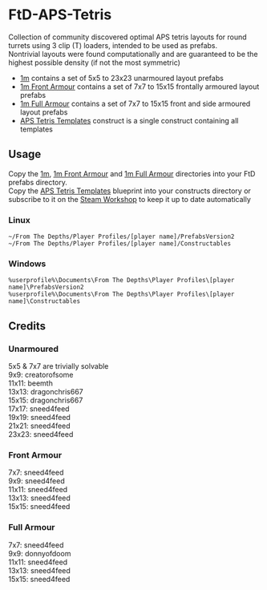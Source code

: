 # FtD-APS-Tetris
Collection of community discovered optimal APS tetris layouts for round turrets using 3 clip (T) loaders, intended to be used as prefabs.  
Nontrivial layouts were found computationally and are guaranteed to be the highest possible density (if not the most symmetric)  

- [1m](/1m) contains a set of 5x5 to 23x23 unarmoured layout prefabs
- [1m Front Armour](/1m%20Front%20Armour) contains a set of 7x7 to 15x15 frontally armoured layout prefabs
- [1m Full Armour](/1m%20Full%20Armour) contains a set of 7x7 to 15x15 front and side armoured layout prefabs
- [APS Tetris Templates](APS%20Tetris%20Templates.blueprint) construct is a single construct containing all templates

## Usage
Copy the [1m](/1m), [1m Front Armour](/1m%20Front%20Armour) and [1m Full Armour](/1m%20Full%20Armour) directories into your FtD prefabs directory.  
Copy the [APS Tetris Templates](APS%20Tetris%20Templates.blueprint) blueprint into your constructs directory or subscribe to it on the [Steam Workshop](https://steamcommunity.com/sharedfiles/filedetails/?id=3421456467) to keep it up to date automatically  
### Linux
`~/From The Depths/Player Profiles/[player name]/PrefabsVersion2`  
`~/From The Depths/Player Profiles/[player name]/Constructables`
### Windows
`%userprofile%\Documents\From The Depths\Player Profiles\[player name]\PrefabsVersion2`  
`%userprofile%\Documents\From The Depths\Player Profiles\[player name]\Constructables`

## Credits
### Unarmoured
5x5 & 7x7 are trivially solvable  
9x9: creatorofsome  
11x11: beemth  
13x13: dragonchris667  
15x15: dragonchris667  
17x17: sneed4feed  
19x19: sneed4feed  
21x21: sneed4feed  
23x23: sneed4feed  

### Front Armour
7x7: sneed4feed  
9x9: sneed4feed  
11x11: sneed4feed  
13x13: sneed4feed  
15x15: sneed4feed  

### Full Armour
7x7: sneed4feed  
9x9:  donnyofdoom  
11x11: sneed4feed  
13x13: sneed4feed  
15x15: sneed4feed  